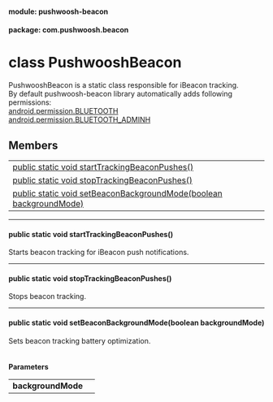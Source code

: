 
#### module: pushwoosh-beacon  

#### package: com.pushwoosh.beacon  

# <a name="heading"></a>class PushwooshBeacon  
PushwooshBeacon is a static class responsible for iBeacon tracking. <br/>
 By default pushwoosh-beacon library automatically adds following permissions: <br/><a href="https://developer.android.com/reference/android/Manifest.permission.html#BLUETOOTH">android.permission.BLUETOOTH</a><br/><a href="https://developer.android.com/reference/android/Manifest.permission.html#BLUETOOTH_ADMIN">android.permission.BLUETOOTH_ADMINH</a><br/>
## Members  

<table>
	<tr>
		<td><a href="#1a7c5595d424bf07187ea79c044a173dd4">public static void startTrackingBeaconPushes()</a></td>
	</tr>
	<tr>
		<td><a href="#1a76fb3ce9e818818b6f0b45c1ce8635ea">public static void stopTrackingBeaconPushes()</a></td>
	</tr>
	<tr>
		<td><a href="#1a986ec50e3213cb256db4a7d6969fb95b">public static void setBeaconBackgroundMode(boolean backgroundMode)</a></td>
	</tr>
</table>


----------  
  

#### <a name="1a7c5595d424bf07187ea79c044a173dd4"></a>public static void startTrackingBeaconPushes()  
Starts beacon tracking for iBeacon push notifications. 

----------  
  

#### <a name="1a76fb3ce9e818818b6f0b45c1ce8635ea"></a>public static void stopTrackingBeaconPushes()  
Stops beacon tracking. 

----------  
  

#### <a name="1a986ec50e3213cb256db4a7d6969fb95b"></a>public static void setBeaconBackgroundMode(boolean backgroundMode)  
Sets beacon tracking battery optimization.<br/><br/><br/><strong>Parameters</strong><br/>
<table>
	<tr>
		<td><strong>backgroundMode</strong></td>
		<td></td>
	</tr>
</table>
